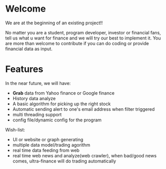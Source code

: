 # Welcome #

We are at the beginning of an existing project!!

No matter you are a student, program developer, investor or financial fans, tell us what u want for finance and we will try our best to implement it. You are more than welcome to contribute if you can do coding or provide financial data as input.

# Features #
In the near future, we will have:
  * **Grab** data from Yahoo finance or Google finance
  * History data analyze
  * A basic algorithm for picking up the right stock
  * Automatic sending alert to one's email address when filter triggered
  * multi threading support
  * config file/dynamic config for the program

Wish-list:
  * UI or website or graph generating
  * multiple data model/trading agorithm
  * real time data feeding from web
  * real time web news and analyze(web crawler), when bad/good news comes, ultra-finance will do trading automatically
